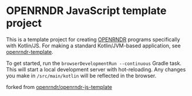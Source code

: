 # OPENRNDR JavaScript template project

This is a template project for creating [OPENRNDR](https://openrndr.org/) programs specifically with Kotlin/JS.
For making a standard Kotlin/JVM-based application,
see [openrndr-template](https://github.com/openrndr/openrndr-template).

To get started, run the `browserDevelopmentRun --continuous` Gradle task. This will start a local development server 
with hot-reloading. Any changes you make in `/src/main/kotlin` will be reflected in the browser.

forked from [openrndr/openrndr-js-template](https://github.com/openrndr/openrndr-js-template)
